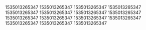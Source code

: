 1535013265347
1535013265347
1535013265347
1535013265347
1535013265347
1535013265347
1535013265347
1535013265347
1535013265347
1535013265347
1535013265347
1535013265347
1535013265347
1535013265347
1535013265347